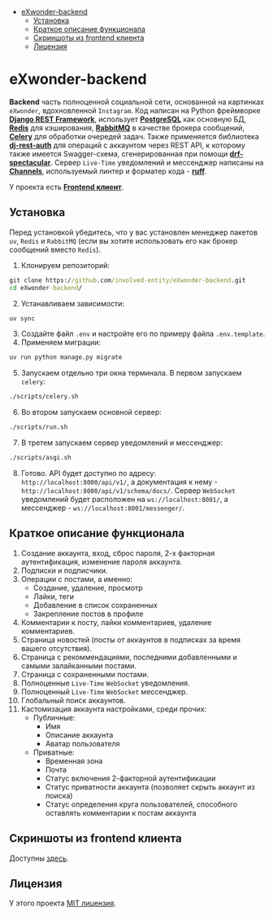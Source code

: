 - [eXwonder-backend](#exwonder-backend)
   * [Установка](#installation)
   * [Краткое описание функционала](#description)
   * [Скриншоты из frontend клиента](#screenshots)
   * [Лицензия](#license)

<!-- TOC --><a name="exwonder-backend"></a>
# eXwonder-backend
__Backend__ часть полноценной социальной сети, основанной на картинках `eXwonder`, вдохновленной `Instagram`. 
Код написан на Python фреймворке __[Django REST Framework](https://www.djangoproject.com/)__, использует __[PostgreSQL](https://www.postgresql.org/)__ как основную БД, 
__[Redis](https://github.com/redis/redis)__ для кэширования, __[RabbitMQ](https://github.com/rabbitmq/rabbitmq-server)__ в качестве брокера сообщений, __[Celery](https://docs.celeryq.dev/en/stable/getting-started/introduction.html)__ 
для обработки очередей задач. Также применяется библиотека __[dj-rest-auth](https://github.com/iMerica/dj-rest-auth)__ для операций с аккаунтом 
через REST API, к которому также имеется Swagger-схема, сгенерированная при помощи 
__[drf-spectacular](https://github.com/tfranzel/drf-spectacular/)__. Сервер `Live-Time` уведомлений и мессенджер написаны на __[Channels](https://github.com/django/channels)__, используемый линтер 
и форматер кода - __[ruff](https://github.com/astral-sh/ruff)__.

У проекта есть __[Frontend клиент](https://github.com/involved-entity/eXwonder-frontend/)__.
<!-- TOC --><a name="installation"></a>
## Установка
Перед установкой убедитесь, что у вас установлен менеджер пакетов `uv`, `Redis` и `RabbitMQ` (если вы хотите использовать его как брокер сообщений вместо `Redis`).
1. Клонируем репозиторий:
```cmd
git clone https://github.com/involved-entity/eXwonder-backend.git
cd eXwonder-backend/
```
2. Устанавливаем зависимости:
```cmd
uv sync
```
3. Создайте файл `.env` и настройте его по примеру файла `.env.template`.
4. Применяем миграции:
```cmd
uv run python manage.py migrate
```
5. Запускаем отдельно три окна терминала. В первом запускаем `celery`:
```cmd
./scripts/celery.sh
```
6. Во втором запускаем основной сервер:
```cmd
./scripts/run.sh
```
7. В третем запускаем сервер уведомлений и мессенджер:
```cmd
./scripts/asgi.sh
```
8. Готово. API будет доступно по адресу: `http://localhost:8000/api/v1/`, а документация к нему - 
`http://localhost:8000/api/v1/schema/docs/`. Сервер `WebSocket` уведомлений будет расположен на 
`ws://localhost:8001/`, а мессенджер - `ws://localhost:8001/messenger/`.
<!-- TOC --><a name="description"></a>
## Краткое описание функционала
1. Создание аккаунта, вход, сброс пароля, 2-х факторная аутентификация, изменение пароля аккаунта.
2. Подписки и подписчики.
3. Операции с постами, а именно:
	- Создание, удаление, просмотр
	- Лайки, теги
	- Добавление в список сохраненных
	- Закрепление постов в профиле
4. Комментарии к посту, лайки комментариев, удаление комментариев.
5. Страница новостей (посты от аккаунтов в подписках за время вашего отсутствия).
6. Страница с рекоммендациями, последними добавленными и самыми залайканными постами.
7. Страница с сохраненными постами.
8. Полноценные `Live-Time` `WebSocket` уведомления.
9. Полноценный `Live-Time` `WebSocket` мессенджер.
10. Глобальный поиск аккаунтов.
11. Кастомизация аккаунта настройками, среди прочих:
	* Публичные:
		* Имя
		* Описание аккаунта
		* Аватар пользователя
	* Приватные:
		* Временная зона
		* Почта
		* Статус включения 2-факторной аутентификации
		* Статус приватности аккаунта (позволяет скрыть аккаунт из поиска)
		* Статус определения круга пользователей, способного оставлять комментарии к постам аккаунта
<!-- TOC --><a name="screenshots"></a>
## Скриншоты из frontend клиента
Доступны [здесь](https://github.com/involved-entity/eXwonder-frontend/blob/main/README.md).
<!-- TOC --><a name="license"></a>
## Лицензия
У этого проекта [MIT лицензия](https://github.com/involved-entity/eXwonder-backend/blob/main/LICENSE).

